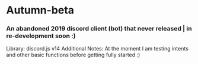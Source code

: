 # Autumn-beta
### An abandoned 2019 discord client (bot) that never released | in re-development soon :)
Library: discord.js v14
Additional Notes: At the moment I am testing intents and other basic functions before getting fully started :)
